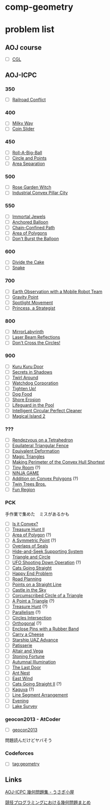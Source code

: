 # comp-geometry

# problem list

## AOJ course
- [ ] [CGL](https://onlinejudge.u-aizu.ac.jp/courses/library/4/CGL/all)

## AOJ-ICPC

### 350
- [ ] [Railroad Conflict](http://judge.u-aizu.ac.jp/onlinejudge/description.jsp?id=2003&lang=jp)

### 400
- [ ] [Milky Way](http://judge.u-aizu.ac.jp/onlinejudge/description.jsp?id=2402&lang=jp)
- [ ] [Coin Slider](http://judge.u-aizu.ac.jp/onlinejudge/description.jsp?id=2862)

### 450
- [ ] [Roll-A-Big-Ball](http://judge.u-aizu.ac.jp/onlinejudge/description.jsp?id=1157&lang=jp)
- [ ] [Circle and Points](http://judge.u-aizu.ac.jp/onlinejudge/description.jsp?id=1132&lang=jp)
- [ ] [Area Separation](http://judge.u-aizu.ac.jp/onlinejudge/description.jsp?id=2009&lang=jp)

### 500
- [ ] [Rose Garden Witch](http://judge.u-aizu.ac.jp/onlinejudge/description.jsp?id=2310&lang=jp)
- [ ] [Industrial Convex Pillar City](http://judge.u-aizu.ac.jp/onlinejudge/description.jsp?id=2827&lang=jp)

### 550
- [ ] [Immortal Jewels](http://judge.u-aizu.ac.jp/onlinejudge/description.jsp?id=2201&lang=jp)
- [ ] [Anchored Balloon](http://judge.u-aizu.ac.jp/onlinejudge/description.jsp?id=1190&lang=jp)
- [ ] [Chain-Confined Path](http://judge.u-aizu.ac.jp/onlinejudge/description.jsp?id=1183&lang=jp)
- [ ] [Area of Polygons](http://judge.u-aizu.ac.jp/onlinejudge/description.jsp?id=1242)
- [ ] [Don't Burst the Balloon](http://judge.u-aizu.ac.jp/onlinejudge/description.jsp?id=1342)

### 600
- [ ] [Divide the Cake](http://judge.u-aizu.ac.jp/onlinejudge/description.jsp?id=2256&lang=jp)
- [ ] [Snake](http://judge.u-aizu.ac.jp/onlinejudge/description.jsp?id=2635&lang=jp)

### 700
- [ ] [Earth Observation with a Mobile Robot Team](http://judge.u-aizu.ac.jp/onlinejudge/description.jsp?id=1139&lang=jp)
- [ ] [Gravity Point](http://judge.u-aizu.ac.jp/onlinejudge/description.jsp?id=2626)
- [ ] [Spotlight Movement](http://judge.u-aizu.ac.jp/onlinejudge/description.jsp?id=2625)
- [ ] [Princess, a Strategist](http://judge.u-aizu.ac.jp/onlinejudge/description.jsp?id=2023&lang=jp)

### 800
- [ ] [MirrorLabyrinth](http://judge.u-aizu.ac.jp/onlinejudge/description.jsp?id=2514&lang=jp)
- [ ] [Laser Beam Reflections](http://judge.u-aizu.ac.jp/onlinejudge/description.jsp?id=1171&lang=jp)
- [ ] [Don't Cross the Circles!](http://judge.u-aizu.ac.jp/onlinejudge/description.jsp?id=1198&lang=jp)

### 900
- [ ] [Kuru Kuru Door](http://judge.u-aizu.ac.jp/onlinejudge/description.jsp?id=2705&lang=jp)
- [ ] [Secrets in Shadows](http://judge.u-aizu.ac.jp/onlinejudge/description.jsp?id=1146&lang=jp)
- [ ] [Twirl Around](http://judge.u-aizu.ac.jp/onlinejudge/description.jsp?id=1151&lang=jp)
- [ ] [Watchdog Corporation](http://judge.u-aizu.ac.jp/onlinejudge/description.jsp?id=1177&lang=jp)
- [ ] [Tighten Up!](http://judge.u-aizu.ac.jp/onlinejudge/description.jsp?id=1164&lang=jp)
- [ ] [Dog Food](http://judge.u-aizu.ac.jp/onlinejudge/description.jsp?id=2404&lang=jp)
- [ ] [Shore Erosion](http://judge.u-aizu.ac.jp/onlinejudge/description.jsp?id=2154&lang=jp)
- [ ] [Lifeguard in the Pool](http://judge.u-aizu.ac.jp/onlinejudge/description.jsp?id=2016&lang=jp)
- [ ] [Intelligent Circular Perfect Cleaner](http://judge.u-aizu.ac.jp/onlinejudge/description.jsp?id=2258&lang=jp)
- [ ] [Magical Island 2](http://judge.u-aizu.ac.jp/onlinejudge/description.jsp?id=2203&lang=jp)

### ???
- [ ] [Rendezvous on a Tetrahedron](http://judge.u-aizu.ac.jp/onlinejudge/description.jsp?id=1384)
- [ ] [Equilateral Triangular Fence](http://judge.u-aizu.ac.jp/onlinejudge/description.jsp?id=1629&lang=jp)
- [ ] [Equivalent Deformation](http://judge.u-aizu.ac.jp/onlinejudge/description.jsp?id=1623&lang=jp)
- [ ] [Magic Triangles](http://judge.u-aizu.ac.jp/onlinejudge/description.jsp?id=2908)
- [ ] [Making Perimeter of the Convex Hull Shortest](http://judge.u-aizu.ac.jp/onlinejudge/description.jsp?id=1381)
- [ ] [Tiny Room](http://judge.u-aizu.ac.jp/onlinejudge/description.jsp?id=2852) (?)
- [ ] [NINJA GAME](http://judge.u-aizu.ac.jp/onlinejudge/description.jsp?id=2888&lang=jp)
- [ ] [Addition on Convex Polygons](http://judge.u-aizu.ac.jp/onlinejudge/description.jsp?id=1639&lang=ja) (?)
- [ ] [Twin Trees Bros.](http://judge.u-aizu.ac.jp/onlinejudge/description.jsp?id=1403)
- [ ] [Fun Region](http://judge.u-aizu.ac.jp/onlinejudge/description.jsp?id=1409)

### PCK

手作業で集めた　ミスがあるかも

- [ ] [Is it Convex?](https://onlinejudge.u-aizu.ac.jp/challenges/sources/PCK/Prelim/0035?year=2004)
- [ ] [Treasure Hunt II](https://onlinejudge.u-aizu.ac.jp/challenges/sources/PCK/Prelim/0076?year=2005)
- [ ] [Area of Polygon](https://onlinejudge.u-aizu.ac.jp/challenges/sources/PCK/Prelim/0079?year=2005) (?)
- [ ] [A Symmetric Point](https://onlinejudge.u-aizu.ac.jp/challenges/sources/PCK/Prelim/0081?year=2005) (?)
- [ ] [Overlaps of Seals](https://onlinejudge.u-aizu.ac.jp/challenges/sources/PCK/Prelim/0090?year=2005)
- [ ] [Hide-and-Seek Supporting System](https://onlinejudge.u-aizu.ac.jp/challenges/sources/PCK/Prelim/0129?year=2006)
- [ ] [Triangle and Circle](https://onlinejudge.u-aizu.ac.jp/challenges/sources/PCK/Prelim/0153?year=2007)
- [ ] [UFO Shooting Down Operation](https://onlinejudge.u-aizu.ac.jp/challenges/sources/PCK/Prelim/0204?year=2009) (?)
- [ ] [Cats Going Straight](https://onlinejudge.u-aizu.ac.jp/challenges/sources/PCK/Prelim/0265?year=2012)
- [ ] [Happy End Problem](https://onlinejudge.u-aizu.ac.jp/challenges/sources/PCK/Prelim/0284?year=2013)
- [ ] [Road Planning](https://onlinejudge.u-aizu.ac.jp/challenges/sources/PCK/Prelim/0342?year=2016)
- [ ] [Points on a Straight Line](https://onlinejudge.u-aizu.ac.jp/challenges/sources/PCK/Prelim/0388?year=2018)
- [ ] [Castle in the Sky](https://onlinejudge.u-aizu.ac.jp/challenges/sources/PCK/Prelim/0412?year=2019)
- [ ] [Corcumscribed Circle of a Triangle](https://onlinejudge.u-aizu.ac.jp/challenges/sources/PCK/Final/0010?year=2003)
- [ ] [A Point a Triangle](https://onlinejudge.u-aizu.ac.jp/challenges/sources/PCK/Final/0012?year=2003) (?)
- [ ] [Treasure Hunt](https://onlinejudge.u-aizu.ac.jp/challenges/sources/PCK/Final/0016?year=2003) (?)
- [ ] [Parallelism](https://onlinejudge.u-aizu.ac.jp/challenges/sources/PCK/Final/0021?year=2003) (?)
- [ ] [Circles Intersection](https://onlinejudge.u-aizu.ac.jp/challenges/sources/PCK/Final/0023?year=2003)
- [ ] [Orthogonal](https://onlinejudge.u-aizu.ac.jp/challenges/sources/PCK/Final/0058?year=2004) (?)
- [ ] [Enclose Pins with a Rubber Band](https://onlinejudge.u-aizu.ac.jp/challenges/sources/PCK/Final/0068?year=2004)
- [ ] [Carry a Cheese](https://onlinejudge.u-aizu.ac.jp/challenges/sources/PCK/Final/0107?year=2005)
- [ ] [Starship UAZ Advance](https://onlinejudge.u-aizu.ac.jp/challenges/sources/PCK/Final/0115?year=2005)
- [ ] [Patisserie](https://onlinejudge.u-aizu.ac.jp/challenges/sources/PCK/Final/0120?year=2005)
- [ ] [Altair and Vega](https://onlinejudge.u-aizu.ac.jp/challenges/sources/PCK/Final/0143?year=2006)
- [ ] [Stoning Fortune](https://onlinejudge.u-aizu.ac.jp/challenges/sources/PCK/Final/0187?year=2008)
- [ ] [Autumnal Illumination](https://onlinejudge.u-aizu.ac.jp/challenges/sources/PCK/Final/0214?year=2009)
- [ ] [The Last Door](https://onlinejudge.u-aizu.ac.jp/challenges/sources/PCK/Final/0237?year=2010)
- [ ] [Ant Nest](https://onlinejudge.u-aizu.ac.jp/challenges/sources/PCK/Final/0253?year=2011)
- [ ] [East Wind](https://onlinejudge.u-aizu.ac.jp/challenges/sources/PCK/Final/0269?year=2012)
- [ ] [Cats Going Straight II](https://onlinejudge.u-aizu.ac.jp/challenges/sources/PCK/Final/0273?year=2012) (?)
- [ ] [Kaguya](https://onlinejudge.u-aizu.ac.jp/challenges/sources/PCK/Final/0311?year=2014) (?)
- [ ] [Line Segment Arrangement](https://onlinejudge.u-aizu.ac.jp/challenges/sources/PCK/Final/0333?year=2015)
- [ ] [Evening](https://onlinejudge.u-aizu.ac.jp/challenges/sources/PCK/Final/0356?year=2016)
- [ ] [Lake Survey](https://onlinejudge.u-aizu.ac.jp/challenges/sources/PCK/Final/0375?year=2017)

### geocon2013 - AtCoder
- [ ] [geocon2013](https://atcoder.jp/contests/geocon2013)

問題読んだけどヤバそう

### Codeforces
- [ ] [tag:geometry](http://codeforces.com/problemset?tags=geometry)

## Links
[AOJ-ICPC 幾何問題集 - うさぎ小屋](https://kimiyuki.net/writeup/algo/aoj/icpc-geometry-problems/)

[競技プログラミングにおける幾何問題まとめ](https://www.hamayanhamayan.com/entry/2018/02/27/105814)
